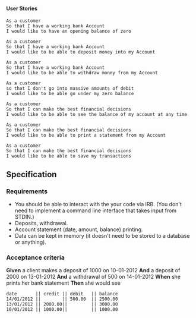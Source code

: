 #### User Stories
```
As a customer
So that I have a working bank Account
I would like to have an opening balance of zero
```
```
As a customer
So that I have a working bank Account
I would like to be able to deposit money into my Account
```
```
As a customer
So that I have a working bank Account
I would like to be able to withdraw money from my Account
```
```
As a customer
so that I don't go into massive amounts of debit
I would like to be able go under my zero balance
```
```
As a customer
So that I can make the best financial decisions
I would like to be able to see the balance of my account at any time
```
```
As a customer
So that I can make the best financial decisions
I would like to be able to print a statement from my Account
```
```
As a customer
So that I can make the best financial decisions
I would like to be able to save my transactions
```


## Specification

### Requirements

* You should be able to interact with the your code via IRB.  (You don't need to implement a command line interface that takes input from STDIN.)
* Deposits, withdrawal.
* Account statement (date, amount, balance) printing.
* Data can be kept in memory (it doesn't need to be stored to a database or anything).

### Acceptance criteria

**Given** a client makes a deposit of 1000 on 10-01-2012
**And** a deposit of 2000 on 13-01-2012
**And** a withdrawal of 500 on 14-01-2012
**When** she prints her bank statement
**Then** she would see

```
date       || credit || debit   || balance
14/01/2012 ||        || 500.00  || 2500.00
13/01/2012 || 2000.00||         || 3000.00
10/01/2012 || 1000.00||         || 1000.00
